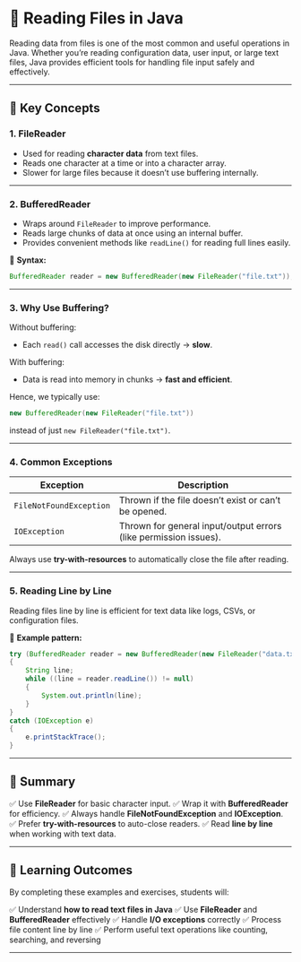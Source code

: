 # 📖 Reading Files in Java

Reading data from files is one of the most common and useful operations in Java.
Whether you’re reading configuration data, user input, or large text files, Java provides efficient tools for handling file input safely and effectively.

---

## 🔑 Key Concepts

### **1. FileReader**

* Used for reading **character data** from text files.
* Reads one character at a time or into a character array.
* Slower for large files because it doesn’t use buffering internally.

---

### **2. BufferedReader**

* Wraps around `FileReader` to improve performance.
* Reads large chunks of data at once using an internal buffer.
* Provides convenient methods like `readLine()` for reading full lines easily.

📘 **Syntax:**

```java
BufferedReader reader = new BufferedReader(new FileReader("file.txt"));
```

---

### **3. Why Use Buffering?**

Without buffering:

* Each `read()` call accesses the disk directly → **slow**.

With buffering:

* Data is read into memory in chunks → **fast and efficient**.

Hence, we typically use:

```java
new BufferedReader(new FileReader("file.txt"))
```

instead of just `new FileReader("file.txt")`.

---

### **4. Common Exceptions**

| Exception               | Description                                                      |
|-------------------------|------------------------------------------------------------------|
| `FileNotFoundException` | Thrown if the file doesn’t exist or can’t be opened.             |
| `IOException`           | Thrown for general input/output errors (like permission issues). |

Always use **try-with-resources** to automatically close the file after reading.

---

### **5. Reading Line by Line**

Reading files line by line is efficient for text data like logs, CSVs, or configuration files.

📘 **Example pattern:**

```java
try (BufferedReader reader = new BufferedReader(new FileReader("data.txt"))) 
{
    String line;
    while ((line = reader.readLine()) != null) 
    {
        System.out.println(line);
    }
} 
catch (IOException e) 
{
    e.printStackTrace();
}
```

---

## 🧠 Summary

✅ Use **FileReader** for basic character input.
✅ Wrap it with **BufferedReader** for efficiency.
✅ Always handle **FileNotFoundException** and **IOException**.
✅ Prefer **try-with-resources** to auto-close readers.
✅ Read **line by line** when working with text data.

---

## 🧩 Learning Outcomes

By completing these examples and exercises, students will:

✅ Understand **how to read text files in Java**
✅ Use **FileReader** and **BufferedReader** effectively
✅ Handle **I/O exceptions** correctly
✅ Process file content line by line
✅ Perform useful text operations like counting, searching, and reversing

---

